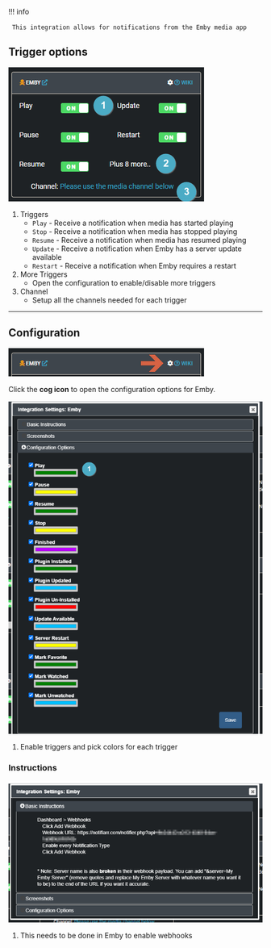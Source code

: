 !!! info

     This integration allows for notifications from the Emby media app

## Trigger options

![trigger-channels.png](../../assets/screenshots/integrations/emby/trigger-channels.png)

1. Triggers
    - `Play` - Receive a notification when media has started playing
    - `Stop` - Receive a notification when media has stopped playing
    - `Resume` - Receive a notification when media has resumed playing
    - `Update` - Receive a notification when Emby has a server update available
    - `Restart` - Receive a notification when Emby requires a restart
1. More Triggers
    - Open the configuration to enable/disable more triggers
1. Channel
    - Setup all the channels needed for each trigger

---

## Configuration

![open-configuration.png](../../assets/screenshots/integrations/emby/open-configuration.png)

Click the **cog icon** to open the configuration options for Emby.

![configuration.png](../../assets/screenshots/integrations/emby/configuration.png)

1. Enable triggers and pick colors for each trigger

### Instructions

![instructions.png](../../assets/screenshots/integrations/emby/instructions.png)

1. This needs to be done in Emby to enable webhooks
